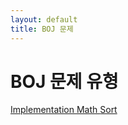 ```yaml
---
layout: default
title: BOJ 문제
---
```


<h1>BOJ 문제 유형</h1>
<div class="card-list">
  <a href="{{ site.baseurl }}/BOJ/Implementation/" class="card">
    Implementation
  </a>
  <a href="{{ site.baseurl }}/BOJ/Math/" class="card">
    Math
  </a>
  <a href="{{ site.baseurl }}/BOJ/Sort/" class="card">
    Sort
  </a>
</div>

